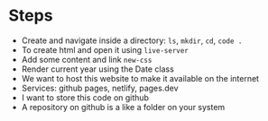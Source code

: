 # Steps

- Create and navigate inside a directory: `ls`, `mkdir`, `cd`, `code .`
- To create html and open it using `live-server`
- Add some content and link `new-css`
- Render current year using the Date class
- We want to host this website to make it available on the internet
- Services: github pages, netlify, pages.dev
- I want to store this code on github
- A repository on github is a like a folder on your system